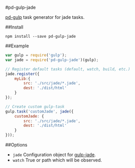 #pd-gulp-jade

[pd-gulp](https://github.com/platdesign/pd-gulp) task generator for jade tasks.


##Install

	npm install --save pd-gulp-jade
	
##Example

```javascript
var gulp = require('gulp');
var jade = require('pd-gulp-jade')(gulp);

// Register default tasks (default, watch, build, etc.)
jade.register({
	myLib:{
		src: './src/jade/*.jade',
		dest: './dist/html'
	}
});

// Create custom gulp-task
gulp.task('customJade', jade({
	customJade: {
		src: './src/jade/*.jade',
		dest: './dist/html'
	}
}));
```

##Options

- `jade` Configuration object for [gulp-jade](https://github.com/phated/gulp-jade).
- `watch` True or path which will be observed.
